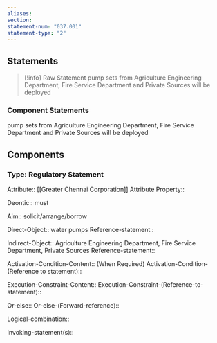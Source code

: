 ```yaml
---
aliases: 
section: 
statement-num: "037.001"
statement-type: "2"
---
```

## Statements 
> [!info] Raw Statement
>  pump sets from Agriculture Engineering Department, Fire Service Department and Private Sources will be deployed 
> 

### Component Statements
 pump sets from Agriculture Engineering Department, Fire Service Department and Private Sources will be deployed 
## Components
### Type: Regulatory Statement
Attribute:: [[Greater Chennai Corporation]]
	Attribute Property::

Deontic:: must

Aim:: solicit/arrange/borrow

Direct-Object:: water pumps
	Reference-statement::

Indirect-Object:: Agriculture Engineering Department, Fire Service Department, Private Sources
	Reference-statement::

Activation-Condition-Content:: (When Required)
	Activation-Condition-(Reference to statement)::

Execution-Constraint-Content::
	Execution-Constraint-(Reference-to-statement)::

Or-else::
	Or-else-(Forward-reference)::

Logical-combination::

Invoking-statement(s)::